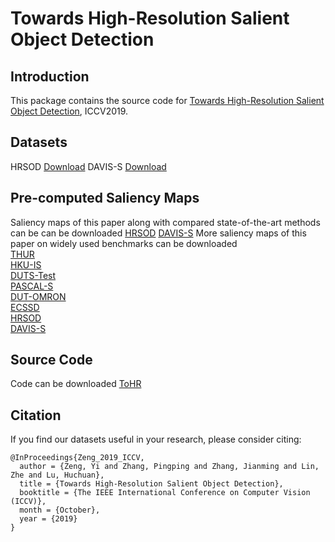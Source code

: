 # Towards High-Resolution Salient Object Detection
## Introduction
This package contains the source code for [Towards High-Resolution Salient Object Detection](https://drive.google.com/open?id=15o-Fel0BSyNulGoptrxfHR0t22qMHlTr), ICCV2019.
## Datasets 
HRSOD [Download](https://drive.google.com/open?id=1bmDGlkzqHoduNigi_GO4Qy9sA9sIaZcY)
DAVIS-S [Download](https://drive.google.com/open?id=1q1H7yoITLS6i2n-PhgYMIxLdjyhge5AR)
## Pre-computed Saliency Maps
Saliency maps of this paper along with compared state-of-the-art methods can be can be downloaded [HRSOD](https://drive.google.com/open?id=1Ch0byKXXFqE5IgP9TDMYLAe04q7z2SdD) [DAVIS-S](https://drive.google.com/open?id=1l7bUlc5H3Q4Z4srkpX8uf6tGD2o4JnrI)
More saliency maps of this paper on widely used benchmarks can be downloaded   
[THUR](https://pan.baidu.com/s/1ZcI9Z9cQevdf-UFnsxihqA)  
[HKU-IS](https://pan.baidu.com/s/1dA1rsu20-rDtVTNJphQ-lw)   
[DUTS-Test](https://pan.baidu.com/s/11oyy-Y-IGpUlCXxyenzO5w)   
[PASCAL-S](https://pan.baidu.com/s/1n61Kcxlq9wnypnd1B9xdsw)   
[DUT-OMRON](https://pan.baidu.com/s/1RM84W1GqjO4_hpneYT7vJw)   
[ECSSD](https://pan.baidu.com/s/1_SF1DJu6qlMwW8TyB8w5FA)   
[HRSOD](https://pan.baidu.com/s/1-QhCX9QAmAO9zMYjShjIdA)   
[DAVIS-S](https://pan.baidu.com/s/1v8KA6vWh9P0le4hz9jedZQ)  

## Source Code
Code can be downloaded [ToHR](https://pan.baidu.com/s/1auM0xI1Lgf85IQlcQzpygQ)
## Citation
If you find our datasets useful in your research, please consider citing:

    @InProceedings{Zeng_2019_ICCV,
      author = {Zeng, Yi and Zhang, Pingping and Zhang, Jianming and Lin, Zhe and Lu, Huchuan},
      title = {Towards High-Resolution Salient Object Detection},
      booktitle = {The IEEE International Conference on Computer Vision (ICCV)},
      month = {October},
      year = {2019}
    }
